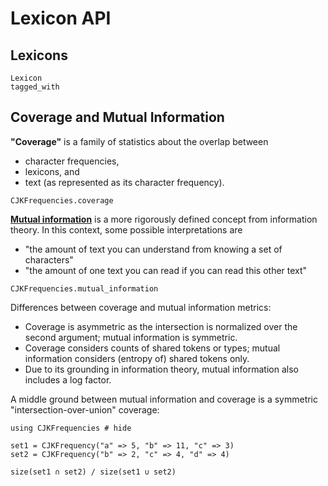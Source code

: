 # Lexicon API

## Lexicons

```@docs
Lexicon
tagged_with
```

## Coverage and Mutual Information

**"Coverage"** is a family of statistics about the overlap between
- character frequencies,
- lexicons, and
- text (as represented as its character frequency).

```@docs
CJKFrequencies.coverage
```

[**Mutual information**](https://en.wikipedia.org/wiki/Mutual_information) 
is a more rigorously defined concept from information theory.
In this context, some possible interpretations are

- "the amount of text you can understand from knowing a set of characters"
- "the amount of one text you can read if you can read this other text"

```@docs
CJKFrequencies.mutual_information
```


Differences between coverage and mutual information metrics:
- Coverage is asymmetric as the intersection is normalized over the second argument;
  mutual information is symmetric.
- Coverage considers counts of shared tokens or types;
  mutual information considers (entropy of) shared tokens only.
- Due to its grounding in information theory, mutual information also includes a log factor.

A middle ground between mutual information and coverage is a symmetric "intersection-over-union" coverage:

```@example
using CJKFrequencies # hide

set1 = CJKFrequency("a" => 5, "b" => 11, "c" => 3)
set2 = CJKFrequency("b" => 2, "c" => 4, "d" => 4)

size(set1 ∩ set2) / size(set1 ∪ set2)
```
